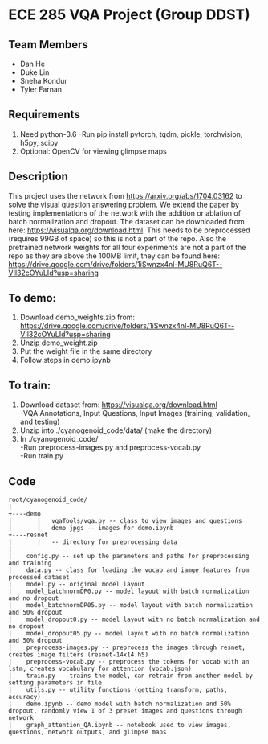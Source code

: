 # ECE 285 VQA Project (Group DDST)

## Team Members
- Dan He
- Duke Lin 
- Sneha Kondur
- Tyler Farnan
## Requirements
1. Need python-3.6
    -Run pip install pytorch, tqdm, pickle, torchvision, h5py, scipy  
2. Optional: OpenCV for viewing glimpse maps
## Description
This project uses the network from https://arxiv.org/abs/1704.03162 to solve the visual question answering problem. We extend the paper by testing implementations of the network with the addition or ablation of batch normalization and dropout. The dataset can be downloaded from here: https://visualqa.org/download.html. This needs to be preprocessed (requires 99GB of space) so this is not a part of the repo. Also the pretrained network weights for all four experiments are not a part of the repo as they are above the 100MB limit, they can be found here: https://drive.google.com/drive/folders/1iSwnzx4nl-MU8RuQ6T--VIl32cOYuLId?usp=sharing

## To demo:
1. Download demo_weights.zip from: https://drive.google.com/drive/folders/1iSwnzx4nl-MU8RuQ6T--VIl32cOYuLId?usp=sharing  
2. Unzip demo_weight.zip 
3. Put the weight file in the same directory
4. Follow steps in demo.ipynb  

## To train:
1. Download dataset from: https://visualqa.org/download.html  
    -VQA Annotations, Input Questions, Input Images (training, validation, and testing)  
2. Unzip into ./cyanogenoid_code/data/ (make the directory)
3. In ./cyanogenoid_code/  
    -Run preprocess-images.py and preprocess-vocab.py  
    -Run train.py   
   
## Code 
```
root/cyanogenoid_code/
|
+----demo
|       |   vqaTools/vqa.py -- class to view images and questions 
|       |   demo jpgs -- images for demo.ipynb
+----resnet
|       |   -- directory for preprocessing data
|
|    config.py -- set up the parameters and paths for preprocessing and training
|    data.py -- class for loading the vocab and iamge features from processed dataset
|    model.py -- original model layout
|    model_batchnormDP0.py -- model layout with batch normalization and no dropout
|    model_batchnormDP05.py -- model layout with batch normalization and 50% dropout
|    model_dropout0.py -- model layout with no batch normalization and no dropout
|    model_dropout05.py -- model layout with no batch normalization and 50% dropout
|    preprocess-images.py -- preprocess the images through resnet, creates image filters (resnet-14x14.h5)
|    preprocess-vocab.py -- preprocess the tokens for vocab with an lstm, creates vocabulary for attention (vocab.json)
|    train.py -- trains the model, can retrain from another model by setting parameters in file
|    utils.py -- utility functions (getting transform, paths, accuracy)
|    demo.ipynb -- demo model with batch normalization and 50% dropout, randomly view 1 of 3 preset images and questions through network
|    graph_attention_QA.ipynb -- notebook used to view images, questions, network outputs, and glimpse maps
```


